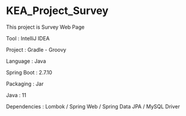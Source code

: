 # KEA_Project_Survey

This project is Survey Web Page


Tool : IntelliJ IDEA

Project : Gradle - Groovy

Language : Java

Spring Boot : 2.7.10

Packaging : Jar

Java : 11

Dependencies : Lombok / Spring Web / Spring Data JPA / MySQL Driver
